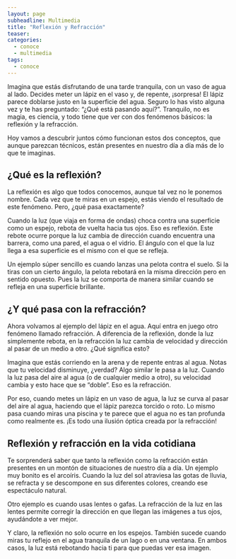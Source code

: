 ```yaml
---
layout: page
subheadline: Multimedia
title: "Reflexión y Refracción"
teaser: 
categories:
  - conoce
  - multimedia
tags:
  - conoce
---
```

Imagina que estás disfrutando de una tarde tranquila, con un vaso de agua al lado. Decides meter un lápiz en el vaso y, de repente, ¡sorpresa! El lápiz parece doblarse justo en la superficie del agua. Seguro lo has visto alguna vez y te has preguntado: “¿Qué está pasando aquí?”. Tranquilo, no es magia, es ciencia, y todo tiene que ver con dos fenómenos básicos: la reflexión y la refracción.

Hoy vamos a descubrir juntos cómo funcionan estos dos conceptos, que aunque parezcan técnicos, están presentes en nuestro día a día más de lo que te imaginas.

## ¿Qué es la reflexión?

La reflexión es algo que todos conocemos, aunque tal vez no le ponemos nombre. Cada vez que te miras en un espejo, estás viendo el resultado de este fenómeno. Pero, ¿qué pasa exactamente?

Cuando la luz (que viaja en forma de ondas) choca contra una superficie como un espejo, rebota de vuelta hacia tus ojos. Eso es reflexión. Este rebote ocurre porque la luz cambia de dirección cuando encuentra una barrera, como una pared, el agua o el vidrio. El ángulo con el que la luz llega a esa superficie es el mismo con el que se refleja.

Un ejemplo súper sencillo es cuando lanzas una pelota contra el suelo. Si la tiras con un cierto ángulo, la pelota rebotará en la misma dirección pero en sentido opuesto. Pues la luz se comporta de manera similar cuando se refleja en una superficie brillante.

## ¿Y qué pasa con la refracción?

Ahora volvamos al ejemplo del lápiz en el agua. Aquí entra en juego otro fenómeno llamado refracción. A diferencia de la reflexión, donde la luz simplemente rebota, en la refracción la luz cambia de velocidad y dirección al pasar de un medio a otro. ¿Qué significa esto?

Imagina que estás corriendo en la arena y de repente entras al agua. Notas que tu velocidad disminuye, ¿verdad? Algo similar le pasa a la luz. Cuando la luz pasa del aire al agua (o de cualquier medio a otro), su velocidad cambia y esto hace que se “doble”. Eso es la refracción.

Por eso, cuando metes un lápiz en un vaso de agua, la luz se curva al pasar del aire al agua, haciendo que el lápiz parezca torcido o roto. Lo mismo pasa cuando miras una piscina y te parece que el agua no es tan profunda como realmente es. ¡Es todo una ilusión óptica creada por la refracción!

## Reflexión y refracción en la vida cotidiana

Te sorprenderá saber que tanto la reflexión como la refracción están presentes en un montón de situaciones de nuestro día a día. Un ejemplo muy bonito es el arcoíris. Cuando la luz del sol atraviesa las gotas de lluvia, se refracta y se descompone en sus diferentes colores, creando ese espectáculo natural.

Otro ejemplo es cuando usas lentes o gafas. La refracción de la luz en las lentes permite corregir la dirección en que llegan las imágenes a tus ojos, ayudándote a ver mejor.

Y claro, la reflexión no solo ocurre en los espejos. También sucede cuando miras tu reflejo en el agua tranquila de un lago o en una ventana. En ambos casos, la luz está rebotando hacia ti para que puedas ver esa imagen.
